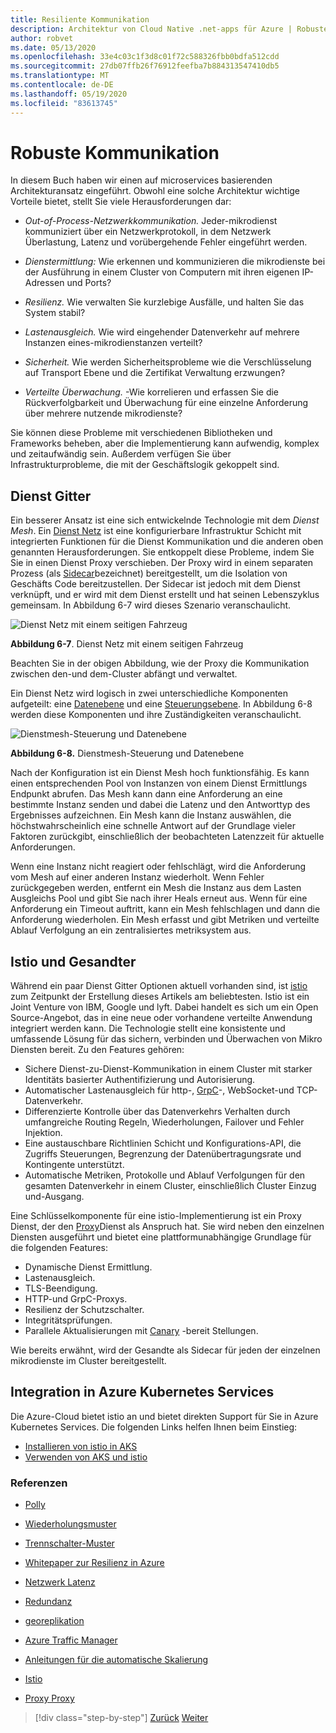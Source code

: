 ```yaml
---
title: Resiliente Kommunikation
description: Architektur von Cloud Native .net-apps für Azure | Robuste Kommunikation
author: robvet
ms.date: 05/13/2020
ms.openlocfilehash: 33e4c03c1f3d8c01f72c588326fbb0bdfa512cdd
ms.sourcegitcommit: 27db07ffb26f76912feefba7b884313547410db5
ms.translationtype: MT
ms.contentlocale: de-DE
ms.lasthandoff: 05/19/2020
ms.locfileid: "83613745"
---
```

# <a name="resilient-communications"></a>Robuste Kommunikation

In diesem Buch haben wir einen auf microservices basierenden Architekturansatz eingeführt. Obwohl eine solche Architektur wichtige Vorteile bietet, stellt Sie viele Herausforderungen dar:

- *Out-of-Process-Netzwerkkommunikation.* Jeder-mikrodienst kommuniziert über ein Netzwerkprotokoll, in dem Netzwerk Überlastung, Latenz und vorübergehende Fehler eingeführt werden.

- *Dienstermittlung:* Wie erkennen und kommunizieren die mikrodienste bei der Ausführung in einem Cluster von Computern mit ihren eigenen IP-Adressen und Ports?

- *Resilienz.* Wie verwalten Sie kurzlebige Ausfälle, und halten Sie das System stabil?

- *Lastenausgleich.* Wie wird eingehender Datenverkehr auf mehrere Instanzen eines-mikrodienstanzen verteilt?

- *Sicherheit.* Wie werden Sicherheitsprobleme wie die Verschlüsselung auf Transport Ebene und die Zertifikat Verwaltung erzwungen?

- *Verteilte Überwachung.* -Wie korrelieren und erfassen Sie die Rückverfolgbarkeit und Überwachung für eine einzelne Anforderung über mehrere nutzende mikrodienste?

Sie können diese Probleme mit verschiedenen Bibliotheken und Frameworks beheben, aber die Implementierung kann aufwendig, komplex und zeitaufwändig sein. Außerdem verfügen Sie über Infrastrukturprobleme, die mit der Geschäftslogik gekoppelt sind.

## <a name="service-mesh"></a>Dienst Gitter

Ein besserer Ansatz ist eine sich entwickelnde Technologie mit dem *Dienst Mesh*. Ein [Dienst Netz](https://www.nginx.com/blog/what-is-a-service-mesh/) ist eine konfigurierbare Infrastruktur Schicht mit integrierten Funktionen für die Dienst Kommunikation und die anderen oben genannten Herausforderungen. Sie entkoppelt diese Probleme, indem Sie Sie in einen Dienst Proxy verschieben. Der Proxy wird in einem separaten Prozess (als [Sidecar](https://docs.microsoft.com/azure/architecture/patterns/sidecar)bezeichnet) bereitgestellt, um die Isolation von Geschäfts Code bereitzustellen. Der Sidecar ist jedoch mit dem Dienst verknüpft, und er wird mit dem Dienst erstellt und hat seinen Lebenszyklus gemeinsam. In Abbildung 6-7 wird dieses Szenario veranschaulicht.

![Dienst Netz mit einem seitigen Fahrzeug](./media/service-mesh-with-side-car.png)

**Abbildung 6-7**. Dienst Netz mit einem seitigen Fahrzeug

Beachten Sie in der obigen Abbildung, wie der Proxy die Kommunikation zwischen den-und dem-Cluster abfängt und verwaltet.

Ein Dienst Netz wird logisch in zwei unterschiedliche Komponenten aufgeteilt: eine [Datenebene](https://blog.envoyproxy.io/service-mesh-data-plane-vs-control-plane-2774e720f7fc) und eine [Steuerungsebene](https://blog.envoyproxy.io/service-mesh-data-plane-vs-control-plane-2774e720f7fc). In Abbildung 6-8 werden diese Komponenten und ihre Zuständigkeiten veranschaulicht.

![Dienstmesh-Steuerung und Datenebene](./media/istio-control-and-data-plane.png)

**Abbildung 6-8.** Dienstmesh-Steuerung und Datenebene

Nach der Konfiguration ist ein Dienst Mesh hoch funktionsfähig. Es kann einen entsprechenden Pool von Instanzen von einem Dienst Ermittlungs Endpunkt abrufen. Das Mesh kann dann eine Anforderung an eine bestimmte Instanz senden und dabei die Latenz und den Antworttyp des Ergebnisses aufzeichnen. Ein Mesh kann die Instanz auswählen, die höchstwahrscheinlich eine schnelle Antwort auf der Grundlage vieler Faktoren zurückgibt, einschließlich der beobachteten Latenzzeit für aktuelle Anforderungen.

Wenn eine Instanz nicht reagiert oder fehlschlägt, wird die Anforderung vom Mesh auf einer anderen Instanz wiederholt. Wenn Fehler zurückgegeben werden, entfernt ein Mesh die Instanz aus dem Lasten Ausgleichs Pool und gibt Sie nach ihrer Heals erneut aus. Wenn für eine Anforderung ein Timeout auftritt, kann ein Mesh fehlschlagen und dann die Anforderung wiederholen. Ein Mesh erfasst und gibt Metriken und verteilte Ablauf Verfolgung an ein zentralisiertes metriksystem aus.

## <a name="istio-and-envoy"></a>Istio und Gesandter

Während ein paar Dienst Gitter Optionen aktuell vorhanden sind, ist [istio](https://istio.io/docs/concepts/what-is-istio/) zum Zeitpunkt der Erstellung dieses Artikels am beliebtesten. Istio ist ein Joint Venture von IBM, Google und lyft. Dabei handelt es sich um ein Open Source-Angebot, das in eine neue oder vorhandene verteilte Anwendung integriert werden kann. Die Technologie stellt eine konsistente und umfassende Lösung für das sichern, verbinden und Überwachen von Mikro Diensten bereit. Zu den Features gehören:

- Sichere Dienst-zu-Dienst-Kommunikation in einem Cluster mit starker Identitäts basierter Authentifizierung und Autorisierung.
- Automatischer Lastenausgleich für http-, [GrpC](https://grpc.io/)-, WebSocket-und TCP-Datenverkehr.
- Differenzierte Kontrolle über das Datenverkehrs Verhalten durch umfangreiche Routing Regeln, Wiederholungen, Failover und Fehler Injektion.
- Eine austauschbare Richtlinien Schicht und Konfigurations-API, die Zugriffs Steuerungen, Begrenzung der Datenübertragungsrate und Kontingente unterstützt.
- Automatische Metriken, Protokolle und Ablauf Verfolgungen für den gesamten Datenverkehr in einem Cluster, einschließlich Cluster Einzug und-Ausgang.

Eine Schlüsselkomponente für eine istio-Implementierung ist ein Proxy Dienst, der den [Proxy](https://www.envoyproxy.io/docs/envoy/latest/intro/what_is_envoy)Dienst als Anspruch hat. Sie wird neben den einzelnen Diensten ausgeführt und bietet eine plattformunabhängige Grundlage für die folgenden Features:

- Dynamische Dienst Ermittlung.
- Lastenausgleich.
- TLS-Beendigung.
- HTTP-und GrpC-Proxys.
- Resilienz der Schutzschalter.
- Integritätsprüfungen.
- Parallele Aktualisierungen mit [Canary](https://martinfowler.com/bliki/CanaryRelease.html) -bereit Stellungen.

Wie bereits erwähnt, wird der Gesandte als Sidecar für jeden der einzelnen mikrodienste im Cluster bereitgestellt.

## <a name="integration-with-azure-kubernetes-services"></a>Integration in Azure Kubernetes Services

Die Azure-Cloud bietet istio an und bietet direkten Support für Sie in Azure Kubernetes Services. Die folgenden Links helfen Ihnen beim Einstieg:

- [Installieren von istio in AKS](https://docs.microsoft.com/azure/aks/istio-install)
- [Verwenden von AKS und istio](https://docs.microsoft.com/azure/aks/istio-scenario-routing)

### <a name="references"></a>Referenzen

- [Polly](http://www.thepollyproject.org/)

- [Wiederholungsmuster](https://docs.microsoft.com/azure/architecture/patterns/retry)

- [Trennschalter-Muster](https://docs.microsoft.com/azure/architecture/patterns/circuit-breaker)

- [Whitepaper zur Resilienz in Azure](https://azure.microsoft.com/mediahandler/files/resourcefiles/resilience-in-azure-whitepaper/Resilience%20in%20Azure.pdf)

- [Netzwerk Latenz](https://www.techopedia.com/definition/8553/network-latency)

- [Redundanz](https://docs.microsoft.com/azure/architecture/guide/design-principles/redundancy)

- [georeplikation](https://docs.microsoft.com/azure/sql-database/sql-database-active-geo-replication)

- [Azure Traffic Manager](https://docs.microsoft.com/azure/traffic-manager/traffic-manager-overview)

- [Anleitungen für die automatische Skalierung](https://docs.microsoft.com/azure/architecture/best-practices/auto-scaling)

- [Istio](https://istio.io/docs/concepts/what-is-istio/)

- [Proxy Proxy](https://www.envoyproxy.io/docs/envoy/latest/intro/what_is_envoy)

>[!div class="step-by-step"]
>[Zurück](infrastructure-resiliency-azure.md)
>[Weiter](monitoring-health.md)
